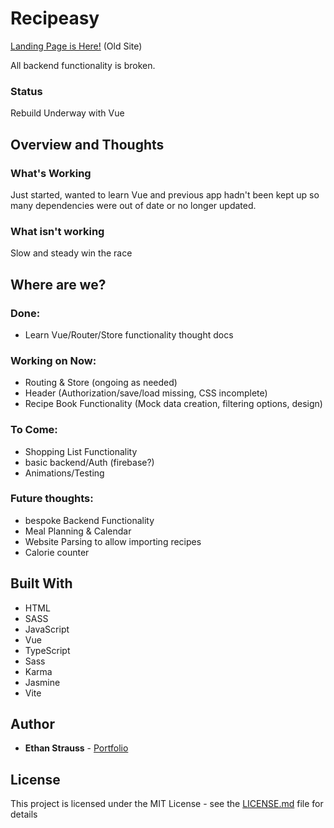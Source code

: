 # Recipeasy

[Landing Page is Here!](https://stupefied-morse-5e1233.netlify.com/) (Old Site)

All backend functionality is broken.

### Status

Rebuild Underway with Vue

## Overview and Thoughts

### What's Working

Just started, wanted to learn Vue and previous app hadn't been kept up so many dependencies were out of date or no longer updated.

### What isn't working

Slow and steady win the race

## Where are we?

### Done:

- Learn Vue/Router/Store functionality thought docs

### Working on Now:

- Routing & Store (ongoing as needed)
- Header (Authorization/save/load missing, CSS incomplete)
- Recipe Book Functionality (Mock data creation, filtering options, design)

### To Come:

- Shopping List Functionality
- basic backend/Auth (firebase?)
- Animations/Testing

### Future thoughts:

- bespoke Backend Functionality
- Meal Planning & Calendar
- Website Parsing to allow importing recipes
- Calorie counter

## Built With

- HTML
- SASS
- JavaScript
- Vue
- TypeScript
- Sass
- Karma
- Jasmine
- Vite

## Author

- **Ethan Strauss** - [Portfolio](https://dotethan.github.io)

## License

This project is licensed under the MIT License - see the [LICENSE.md](LICENSE.md) file for details
